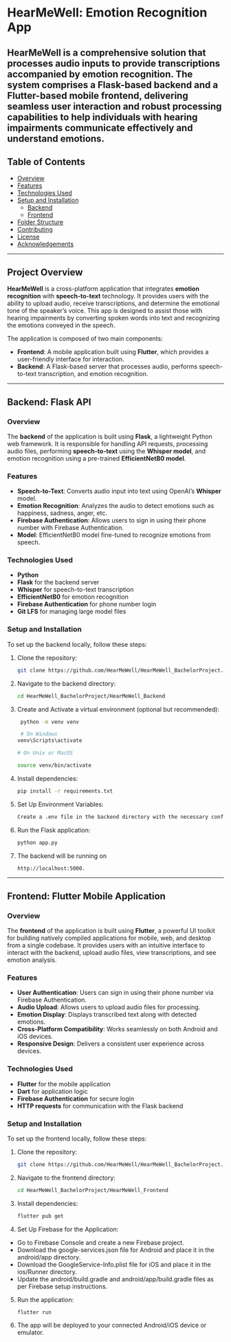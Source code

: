 # **HearMeWell: Emotion Recognition App**

HearMeWell is a comprehensive solution that processes audio inputs to provide transcriptions accompanied by emotion recognition. The system comprises a Flask-based backend and a Flutter-based mobile frontend, delivering seamless user interaction and robust processing capabilities to help individuals with hearing impairments communicate effectively and understand emotions.
---

## Table of Contents

- [Overview](#overview)
- [Features](#features)
- [Technologies Used](#technologies-used)
- [Setup and Installation](#setup-and-installation)
  - [Backend](#backend)
  - [Frontend](#frontend)
- [Folder Structure](#folder-structure)
- [Contributing](#contributing)
- [License](#license)
- [Acknowledgements](#acknowledgements)

---

## **Project Overview**

**HearMeWell** is a cross-platform application that integrates **emotion recognition** with **speech-to-text** technology. It provides users with the ability to upload audio, receive transcriptions, and determine the emotional tone of the speaker’s voice. This app is designed to assist those with hearing impairments by converting spoken words into text and recognizing the emotions conveyed in the speech.

The application is composed of two main components:
- **Frontend**: A mobile application built using **Flutter**, which provides a user-friendly interface for interaction.
- **Backend**: A Flask-based server that processes audio, performs speech-to-text transcription, and emotion recognition.

---

## **Backend: Flask API**

### **Overview**
The **backend** of the application is built using **Flask**, a lightweight Python web framework. It is responsible for handling API requests, processing audio files, performing **speech-to-text** using the **Whisper model**, and emotion recognition using a pre-trained **EfficientNetB0 model**.

### **Features**
- **Speech-to-Text**: Converts audio input into text using OpenAI’s **Whisper** model.
- **Emotion Recognition**: Analyzes the audio to detect emotions such as happiness, sadness, anger, etc.
- **Firebase Authentication**: Allows users to sign in using their phone number with Firebase Authentication.
- **Model**: EfficientNetB0 model fine-tuned to recognize emotions from speech.

### **Technologies Used**
- **Python**
- **Flask** for the backend server
- **Whisper** for speech-to-text transcription
- **EfficientNetB0** for emotion recognition
- **Firebase Authentication** for phone number login
- **Git LFS** for managing large model files

### **Setup and Installation**
To set up the backend locally, follow these steps:

1. Clone the repository:
   ```bash
   git clone https://github.com/HearMeWell/HearMeWell_BachelorProject.git

2. Navigate to the backend directory:
   ```bash
   cd HearMeWell_BachelorProject/HearMeWell_Backend
   
3. Create and Activate a virtual environment (optional but recommended):
   ```bash
    python -m venv venv
   
    # On Windows
   venv\Scripts\activate
   
   # On Unix or MacOS
   
   source venv/bin/activate

4. Install dependencies:
   ```bash
   pip install -r requirements.txt

5. Set Up Environment Variables:
   ```bash
   Create a .env file in the backend directory with the necessary configurations.
   
6. Run the Flask application:
    ```bash
    python app.py

7. The backend will be running on
    ```bash
    http://localhost:5000.
    
---
## **Frontend: Flutter Mobile Application**

### **Overview**
The **frontend** of the application is built using **Flutter**, a powerful UI toolkit for building natively compiled applications for mobile, web, and desktop from a single codebase. It provides users with an intuitive interface to interact with the backend, upload audio files, view transcriptions, and see emotion analysis.

### **Features**
- **User Authentication**: Users can sign in using their phone number via Firebase Authentication.
- **Audio Upload**: Allows users to upload audio files for processing.
- **Emotion Display**: Displays transcribed text along with detected emotions.
- **Cross-Platform Compatibility**: Works seamlessly on both Android and iOS devices.
- **Responsive Design**: Delivers a consistent user experience across devices.

### **Technologies Used**
- **Flutter** for the mobile application
- **Dart** for application logic
- **Firebase Authentication** for secure login
- **HTTP requests** for communication with the Flask backend

### **Setup and Installation**
To set up the frontend locally, follow these steps:

1. Clone the repository:
   ```bash
   git clone https://github.com/HearMeWell/HearMeWell_BachelorProject.git

2. Navigate to the frontend directory:
    ```bash
    cd HearMeWell_BachelorProject/HearMeWell_Frontend

3. Install dependencies:
   ```bash
   flutter pub get

4. Set Up Firebase for the Application:
- Go to Firebase Console and create a new Firebase project.
- Download the google-services.json file for Android and place it in the android/app directory.
- Download the GoogleService-Info.plist file for iOS and place it in the ios/Runner directory.
- Update the android/build.gradle and android/app/build.gradle files as per Firebase setup instructions.
  
5. Run the application:
   ```bash
   flutter run

6. The app will be deployed to your connected Android/iOS device or emulator.
 
